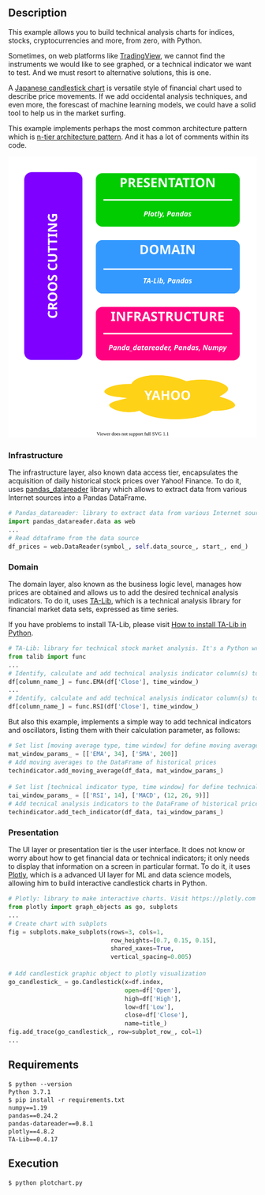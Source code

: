 ## Description

This example allows you to build technical analysis charts for indices, stocks, cryptocurrencies and more, from zero, with Python. 

Sometimes, on web platforms like [TradingView](https://www.tradingview.com/chart/), we cannot find the instruments we would like to see graphed, or a technical indicator we want to test. And we must resort to alternative solutions, this is one.

A [Japanese candlestick chart](https://en.wikipedia.org/wiki/Candlestick_chart) is versatile style of financial chart used to describe price movements. If we add occidental analysis techniques, and even more, the forescast of machine learning models, we could have a solid tool to help us in the market surfing.

This example implements perhaps the most common architecture pattern which is [n-tier architecture pattern](https://www.oreilly.com/library/view/software-architecture-patterns/9781491971437/ch01.html). And it has a lot of comments within its code.

![Three-Tier architecture pattern](/assets/arquitecture.svg "Three-Tier architecture pattern")

### Infrastructure

The infrastructure layer, also known data access tier, encapsulates the acquisition of daily historical stock prices over Yahoo! Finance. To do it, uses [pandas_datareader](https://pypi.org/project/pandas-datareader/) library which allows to extract data from various Internet sources into a Pandas DataFrame. 

````python
# Pandas_datareader: library to extract data from various Internet sources into a pandas DataFrame.
import pandas_datareader.data as web
...
# Read ddtaframe from the data source
df_prices = web.DataReader(symbol_, self.data_source_, start_, end_)
````   

### Domain

The domain layer, also known as the business logic level, manages how prices are obtained and allows us to add the desired technical analysis indicators. To do it, uses [TA-Lib](https://ta-lib.org), which is a technical analysis library for financial market data sets, expressed as time series.

If you have problems to install TA-Lib, please visit [How to install TA-Lib in Python](https://blog.quantinsti.com/install-ta-lib-python/#windows).

````python
# TA-Lib: library for technical stock market analysis. It's a Python wrapper for TA-LIB based on Cython.
from talib import func
...
# Identify, calculate and add technical analysis indicator column(s) to the DataFrame
df[column_name_] = func.EMA(df['Close'], time_window_)
...
# Identify, calculate and add technical analysis indicator column(s) to the DataFrame
df[column_name_] = func.RSI(df['Close'], time_window_)
````

But also this example, implements a simple way to add technical indicators and oscillators, listing them with their calculation parameter, as follows:

````python
# Set list [moving average type, time window] for define moving averages to calculate
mat_window_params_ = [['EMA', 34], ['SMA', 200]]
# Add moving averages to the DataFrame of historical prices
techindicator.add_moving_average(df_data, mat_window_params_)

# Set list [technical indicator type, time window] for define technical analysis indicators to calculate
tai_window_params_ = [['RSI', 14], ['MACD', (12, 26, 9)]]
# Add tecnical analysis indicators to the DataFrame of historical prices
techindicator.add_tech_indicator(df_data, tai_window_params_)
````
  
### Presentation

The UI layer or presentation tier is the user interface. It does not know or worry about how to get financial data or technical indicators; it only needs to display that information on a screen in particular format. To do it, it uses [Plotly](https://plotly.com/python/candlestick-charts/), which is a advanced UI layer for ML and data science models, allowing him to build interactive candlestick charts in Python.

````python
# Plotly: library to make interactive charts. Visit https://plotly.com
from plotly import graph_objects as go, subplots
...
# Create chart with subplots
fig = subplots.make_subplots(rows=3, cols=1,
                             row_heights=[0.7, 0.15, 0.15],
                             shared_xaxes=True,
                             vertical_spacing=0.005)

# Add candlestick graphic object to plotly visualization
go_candlestick_ = go.Candlestick(x=df.index,
                                 open=df['Open'],
                                 high=df['High'],
                                 low=df['Low'],
                                 close=df['Close'],
                                 name=title_)
fig.add_trace(go_candlestick_, row=subplot_row_, col=1)
...
````

## Requirements
````console
$ python --version  
Python 3.7.1  
$ pip install -r requirements.txt
numpy==1.19
pandas==0.24.2
pandas-datareader==0.8.1
plotly==4.8.2
TA-Lib==0.4.17
````

## Execution
````console
$ python plotchart.py  
````
